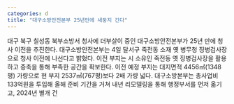 ```yaml
---
categories: d
title: "대구소방안전본부 25년만에 새둥지 간다"
---
```

대구 북구 칠성동 북부소방서 청사에 더부살이 중인 대구소방안전본부가 25년 만에 청사 이전을 추진한다. 대구소방안전본부는 4일 달서구 죽전동 소재 옛 병무청 징병검사장으로 청사 이전에 나선다고 밝혔다. 이전 부지는 시 소유인 죽전동 옛 징병검사장을 활용하고 증축을 통해 부족한 공간을 확보한다. 이전 예정 부지는 대지면적 4456㎡(1348평) 가량으로 현 부지 2537㎡(767평)보다 2배 가량 넓다. 대구소방본부는 총사업비 133억원을 투입해 올해 준비 기간을 거쳐 내년 리모델링을 통해 행정부서를 먼저 옮기고, 2024년 별개 건